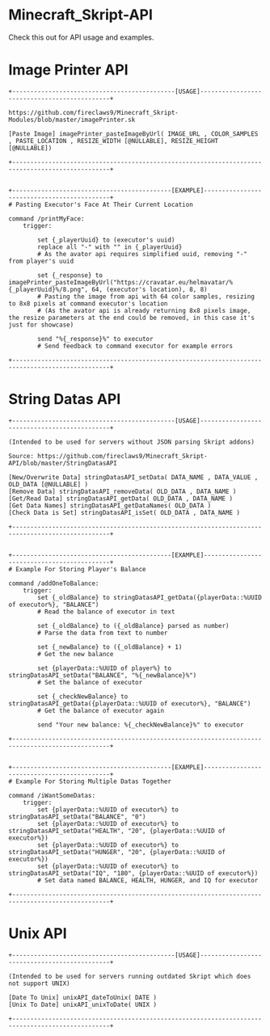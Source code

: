 # Minecraft_Skript-API
Check this out for API usage and examples.

# Image Printer API
	+---------------------------------------------[USAGE]---------------------------------------------+
	
	https://github.com/fireclaws9/Minecraft_Skript-Modules/blob/master/imagePrinter.sk
	
	[Paste Image] imagePrinter_pasteImageByUrl( IMAGE_URL , COLOR_SAMPLES , PASTE_LOCATION , RESIZE_WIDTH [@NULLABLE], RESIZE_HEIGHT [@NULLABLE])
	
	+-------------------------------------------------------------------------------------------------+


	+--------------------------------------------[EXAMPLE]--------------------------------------------+
	# Pasting Executor's Face At Their Current Location
	
	command /printMyFace:
		trigger:
			
			set {_playerUuid} to (executor's uuid)
			replace all "-" with "" in {_playerUuid}
			# As the avator api requires simplified uuid, removing "-" from player's uuid
			
			set {_response} to imagePrinter_pasteImageByUrl("https://cravatar.eu/helmavatar/%{_playerUuid}%/8.png", 64, (executor's location), 8, 8)
			# Pasting the image from api with 64 color samples, resizing to 8x8 pixels at command executor's location
			# (As the avator api is already returning 8x8 pixels image, the resize parameters at the end could be removed, in this case it's just for showcase)
			
			send "%{_response}%" to executor
			# Send feedback to command executor for example errors

	+-------------------------------------------------------------------------------------------------+
# String Datas API
	+---------------------------------------------[USAGE]---------------------------------------------+

	(Intended to be used for servers without JSON parsing Skript addons)

	Source: https://github.com/fireclaws9/Minecraft_Skript-API/blob/master/StringDatasAPI
	
	[New/Overwrite Data] stringDatasAPI_setData( DATA_NAME , DATA_VALUE , OLD_DATA [@NULLABLE] )
	[Remove Data] stringDatasAPI_removeData( OLD_DATA , DATA_NAME )
	[Get/Read Data] stringDatasAPI_getData( OLD_DATA , DATA_NAME )
	[Get Data Names] stringDatasAPI_getDataNames( OLD_DATA )
	[Check Data is Set] stringDatasAPI_isSet( OLD_DATA , DATA_NAME )
	
	+-------------------------------------------------------------------------------------------------+
	
	
	+--------------------------------------------[EXAMPLE]--------------------------------------------+
	# Example For Storing Player's Balance
	
	command /addOneToBalance:
		trigger:
			set {_oldBalance} to stringDatasAPI_getData({playerData::%UUID of executor%}, "BALANCE")
			# Read the balance of executor in text

			set {_oldBalance} to ({_oldBalance} parsed as number)
			# Parse the data from text to number

			set {_newBalance} to ({_oldBalance} + 1)
			# Get the new balance

			set {playerData::%UUID of player%} to stringDatasAPI_setData("BALANCE", "%{_newBalance}%")
			# Set the balance of executor

			set {_checkNewBalance} to stringDatasAPI_getData({playerData::%UUID of executor%}, "BALANCE")
			# Get the balance of executor again

			send "Your new balance: %{_checkNewBalance}%" to executor

	+-------------------------------------------------------------------------------------------------+


	+--------------------------------------------[EXAMPLE]--------------------------------------------+
	# Example For Storing Multiple Datas Together
	
	command /iWantSomeDatas:
		trigger:
			set {playerData::%UUID of executor%} to stringDatasAPI_setData("BALANCE", "0")
			set {playerData::%UUID of executor%} to stringDatasAPI_setData("HEALTH", "20", {playerData::%UUID of executor%})
			set {playerData::%UUID of executor%} to stringDatasAPI_setData("HUNGER", "20", {playerData::%UUID of executor%})
			set {playerData::%UUID of executor%} to stringDatasAPI_setData("IQ", "180", {playerData::%UUID of executor%})
			# Set data named BALANCE, HEALTH, HUNGER, and IQ for executor

	+-------------------------------------------------------------------------------------------------+
# Unix API
	+---------------------------------------------[USAGE]---------------------------------------------+

	(Intended to be used for servers running outdated Skript which does not support UNIX)

	[Date To Unix] unixAPI_dateToUnix( DATE )
	[Unix To Date] unixAPI_unixToDate( UNIX )
	
	+-------------------------------------------------------------------------------------------------+
